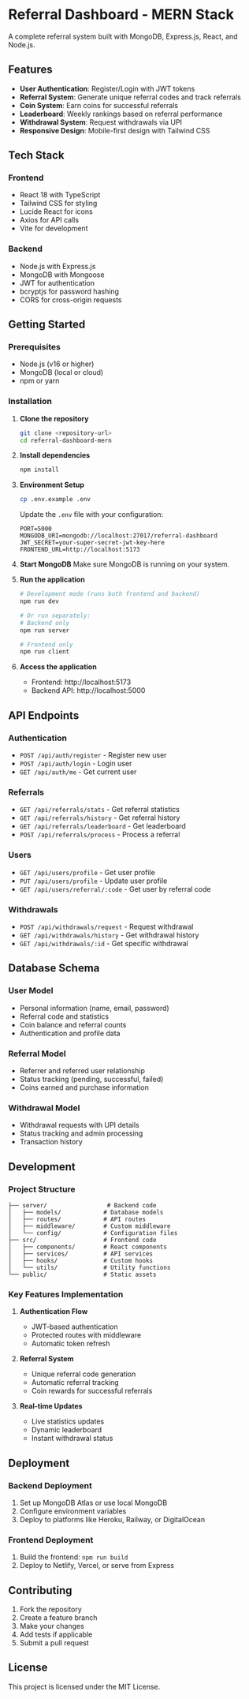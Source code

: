# Referral Dashboard - MERN Stack

A complete referral system built with MongoDB, Express.js, React, and Node.js.

## Features

- **User Authentication**: Register/Login with JWT tokens
- **Referral System**: Generate unique referral codes and track referrals
- **Coin System**: Earn coins for successful referrals
- **Leaderboard**: Weekly rankings based on referral performance
- **Withdrawal System**: Request withdrawals via UPI
- **Responsive Design**: Mobile-first design with Tailwind CSS

## Tech Stack

### Frontend
- React 18 with TypeScript
- Tailwind CSS for styling
- Lucide React for icons
- Axios for API calls
- Vite for development

### Backend
- Node.js with Express.js
- MongoDB with Mongoose
- JWT for authentication
- bcryptjs for password hashing
- CORS for cross-origin requests

## Getting Started

### Prerequisites
- Node.js (v16 or higher)
- MongoDB (local or cloud)
- npm or yarn

### Installation

1. **Clone the repository**
   ```bash
   git clone <repository-url>
   cd referral-dashboard-mern
   ```

2. **Install dependencies**
   ```bash
   npm install
   ```

3. **Environment Setup**
   ```bash
   cp .env.example .env
   ```
   
   Update the `.env` file with your configuration:
   ```env
   PORT=5000
   MONGODB_URI=mongodb://localhost:27017/referral-dashboard
   JWT_SECRET=your-super-secret-jwt-key-here
   FRONTEND_URL=http://localhost:5173
   ```

4. **Start MongoDB**
   Make sure MongoDB is running on your system.

5. **Run the application**
   ```bash
   # Development mode (runs both frontend and backend)
   npm run dev
   
   # Or run separately:
   # Backend only
   npm run server
   
   # Frontend only
   npm run client
   ```

6. **Access the application**
   - Frontend: http://localhost:5173
   - Backend API: http://localhost:5000

## API Endpoints

### Authentication
- `POST /api/auth/register` - Register new user
- `POST /api/auth/login` - Login user
- `GET /api/auth/me` - Get current user

### Referrals
- `GET /api/referrals/stats` - Get referral statistics
- `GET /api/referrals/history` - Get referral history
- `GET /api/referrals/leaderboard` - Get leaderboard
- `POST /api/referrals/process` - Process a referral

### Users
- `GET /api/users/profile` - Get user profile
- `PUT /api/users/profile` - Update user profile
- `GET /api/users/referral/:code` - Get user by referral code

### Withdrawals
- `POST /api/withdrawals/request` - Request withdrawal
- `GET /api/withdrawals/history` - Get withdrawal history
- `GET /api/withdrawals/:id` - Get specific withdrawal

## Database Schema

### User Model
- Personal information (name, email, password)
- Referral code and statistics
- Coin balance and referral counts
- Authentication and profile data

### Referral Model
- Referrer and referred user relationship
- Status tracking (pending, successful, failed)
- Coins earned and purchase information

### Withdrawal Model
- Withdrawal requests with UPI details
- Status tracking and admin processing
- Transaction history

## Development

### Project Structure
```
├── server/                 # Backend code
│   ├── models/            # Database models
│   ├── routes/            # API routes
│   ├── middleware/        # Custom middleware
│   └── config/            # Configuration files
├── src/                   # Frontend code
│   ├── components/        # React components
│   ├── services/          # API services
│   ├── hooks/             # Custom hooks
│   └── utils/             # Utility functions
└── public/                # Static assets
```

### Key Features Implementation

1. **Authentication Flow**
   - JWT-based authentication
   - Protected routes with middleware
   - Automatic token refresh

2. **Referral System**
   - Unique referral code generation
   - Automatic referral tracking
   - Coin rewards for successful referrals

3. **Real-time Updates**
   - Live statistics updates
   - Dynamic leaderboard
   - Instant withdrawal status

## Deployment

### Backend Deployment
1. Set up MongoDB Atlas or use local MongoDB
2. Configure environment variables
3. Deploy to platforms like Heroku, Railway, or DigitalOcean

### Frontend Deployment
1. Build the frontend: `npm run build`
2. Deploy to Netlify, Vercel, or serve from Express

## Contributing

1. Fork the repository
2. Create a feature branch
3. Make your changes
4. Add tests if applicable
5. Submit a pull request

## License

This project is licensed under the MIT License.